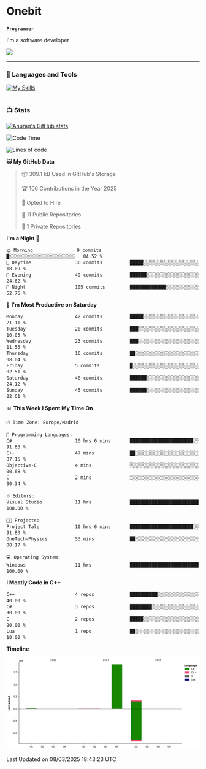# Onebit

**`Programmer`**

I'm a software developer

   ![](https://komarev.com/ghpvc/?username=onebit5&color=blueviolet)

---

### 🧰 Languages and Tools

[![My Skills](https://skillicons.dev/icons?i=cpp,c,cs,java,lua,unity,git,linux,github,discord,vscode,visualstudio)](https://skillicons.dev)
<br />

#

### 📺 Stats
[![Anurag's GitHub stats](https://github-readme-stats.vercel.app/api?username=onebit5&show_icons=true&theme=radical)](https://github.com/anuraghazra/github-readme-stats)                
<!--START_SECTION:waka-->
![Code Time](http://img.shields.io/badge/Code%20Time-129%20hrs%2043%20mins-blue)

![Lines of code](https://img.shields.io/badge/From%20Hello%20World%20I%27ve%20Written-2.2%20million%20lines%20of%20code-blue)

**🐱 My GitHub Data** 

> 📦 309.1 kB Used in GitHub's Storage 
 > 
> 🏆 106 Contributions in the Year 2025
 > 
> 💼 Opted to Hire
 > 
> 📜 11 Public Repositories 
 > 
> 🔑 1 Private Repositories 
 > 
**I'm a Night 🦉** 

```text
🌞 Morning                9 commits           █░░░░░░░░░░░░░░░░░░░░░░░░   04.52 % 
🌆 Daytime                36 commits          █████░░░░░░░░░░░░░░░░░░░░   18.09 % 
🌃 Evening                49 commits          ██████░░░░░░░░░░░░░░░░░░░   24.62 % 
🌙 Night                  105 commits         █████████████░░░░░░░░░░░░   52.76 % 
```
📅 **I'm Most Productive on Saturday** 

```text
Monday                   42 commits          █████░░░░░░░░░░░░░░░░░░░░   21.11 % 
Tuesday                  20 commits          ███░░░░░░░░░░░░░░░░░░░░░░   10.05 % 
Wednesday                23 commits          ███░░░░░░░░░░░░░░░░░░░░░░   11.56 % 
Thursday                 16 commits          ██░░░░░░░░░░░░░░░░░░░░░░░   08.04 % 
Friday                   5 commits           █░░░░░░░░░░░░░░░░░░░░░░░░   02.51 % 
Saturday                 48 commits          ██████░░░░░░░░░░░░░░░░░░░   24.12 % 
Sunday                   45 commits          ██████░░░░░░░░░░░░░░░░░░░   22.61 % 
```


📊 **This Week I Spent My Time On** 

```text
🕑︎ Time Zone: Europe/Madrid

💬 Programming Languages: 
C#                       10 hrs 6 mins       ███████████████████████░░   91.83 % 
C++                      47 mins             ██░░░░░░░░░░░░░░░░░░░░░░░   07.15 % 
Objective-C              4 mins              ░░░░░░░░░░░░░░░░░░░░░░░░░   00.68 % 
C                        2 mins              ░░░░░░░░░░░░░░░░░░░░░░░░░   00.34 % 

🔥 Editors: 
Visual Studio            11 hrs              █████████████████████████   100.00 % 

🐱‍💻 Projects: 
Project Tale             10 hrs 6 mins       ███████████████████████░░   91.83 % 
OneTech-Physics          53 mins             ██░░░░░░░░░░░░░░░░░░░░░░░   08.17 % 

💻 Operating System: 
Windows                  11 hrs              █████████████████████████   100.00 % 
```

**I Mostly Code in C++** 

```text
C++                      4 repos             ██████████░░░░░░░░░░░░░░░   40.00 % 
C#                       3 repos             ████████░░░░░░░░░░░░░░░░░   30.00 % 
C                        2 repos             █████░░░░░░░░░░░░░░░░░░░░   20.00 % 
Lua                      1 repo              ██░░░░░░░░░░░░░░░░░░░░░░░   10.00 % 
```



**Timeline**

![Lines of Code chart](https://raw.githubusercontent.com/Onebit5/Onebit5/main/assets/bar_graph.png)


 Last Updated on 08/03/2025 18:43:23 UTC
<!--END_SECTION:waka-->
